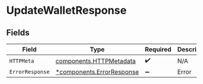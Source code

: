 # UpdateWalletResponse


## Fields

| Field                                                                 | Type                                                                  | Required                                                              | Description                                                           |
| --------------------------------------------------------------------- | --------------------------------------------------------------------- | --------------------------------------------------------------------- | --------------------------------------------------------------------- |
| `HTTPMeta`                                                            | [components.HTTPMetadata](../../models/components/httpmetadata.md)    | :heavy_check_mark:                                                    | N/A                                                                   |
| `ErrorResponse`                                                       | [*components.ErrorResponse](../../models/components/errorresponse.md) | :heavy_minus_sign:                                                    | Error                                                                 |